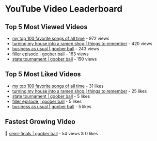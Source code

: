 # YouTube Video Leaderboard

## Top 5 Most Viewed Videos
- [my top 100 favorite songs of all time](https://youtu.be/zYnjnriU374) - 972 views
- [turning my house into a ramen shop | things to remember](https://youtu.be/RBDZBPQs_fI) - 420 views
- [business as usual | goober ball](https://youtu.be/XrRSX9f_JaE) - 243 views
- [filler episode | goober ball](https://youtu.be/LVjDQdm-PFc) - 163 views
- [state tournament | goober ball](https://youtu.be/Ci5MFGdfzOE) - 150 views

## Top 5 Most Liked Videos
- [my top 100 favorite songs of all time](https://youtu.be/zYnjnriU374) - 31 likes
- [turning my house into a ramen shop | things to remember](https://youtu.be/RBDZBPQs_fI) - 25 likes
- [state tournament | goober ball](https://youtu.be/Ci5MFGdfzOE) - 5 likes
- [filler episode | goober ball](https://youtu.be/LVjDQdm-PFc) - 5 likes
- [business as usual | goober ball](https://youtu.be/XrRSX9f_JaE) - 5 likes

## Fastest Growing Video
🔹 [semi-finals | goober ball](https://youtu.be/zCazlNDUv3s) - 54 views & 0 likes
